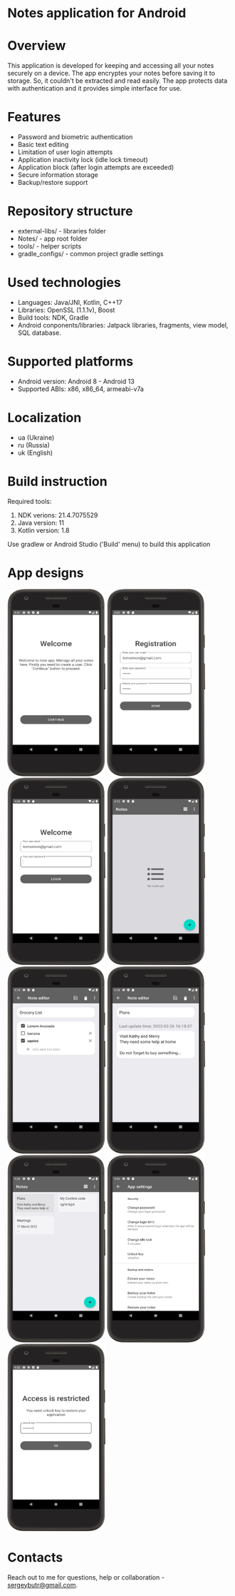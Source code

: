 # Notes application for Android

# Overview

This application is developed for keeping and accessing all your notes securely on a device. 
The app encryptes your notes before saving it to storage. So, it couldn't be extracted and read easily. The app protects data with authentication
and it provides simple interface for use.

# Features

- Password and biometric authentication
- Basic text editing
- Limitation of user login attempts
- Application inactivity lock (idle lock timeout)
- Application block (after login attempts are exceeded)
- Secure information storage
- Backup/restore support

# Repository structure

- external-libs/ - libraries folder
- Notes/ - app root folder
- tools/ - helper scripts
- gradle_configs/ - common project gradle settings

# Used technologies

- Languages: Java/JNI, Kotlin, C++17
- Libraries: OpenSSL (1.1.1v), Boost
- Build tools: NDK, Gradle
- Android conponents/libraries: Jatpack libraries, fragments, view model, SQL database.

# Supported platforms

- Android version: Android 8 - Android 13
- Supported ABIs: x86, x86_64, armeabi-v7a

# Localization

- ua (Ukraine)
- ru (Russia)
- uk (English)

# Build instruction

Required tools:

1) NDK verions: 21.4.7075529
2) Java version: 11
2) Kotlin version: 1.8

Use gradlew or Android Studio ('Build' menu) to build this application

# App designs

<img src="images/Screenshot_1.png" height="420" width="220"> <img src="images/Screenshot_2.png" height="420" width="220">
<img src="images/Screenshot_3.png" height="420" width="220"> <img src="images/Screenshot_4.png" height="420" width="220"> 
<img src="images/Screenshot_5.png" height="420" width="220"> <img src="images/Screenshot_6.png" height="420" width="220">
<img src="images/Screenshot_7.png" height="420" width="220"> <img src="images/Screenshot_8.png" height="420" width="220">
<img src="images/Screenshot_9.png" height="420" width="220">

# Contacts

Reach out to me for questions, help or collaboration - sergeybutr@gmail.com.
